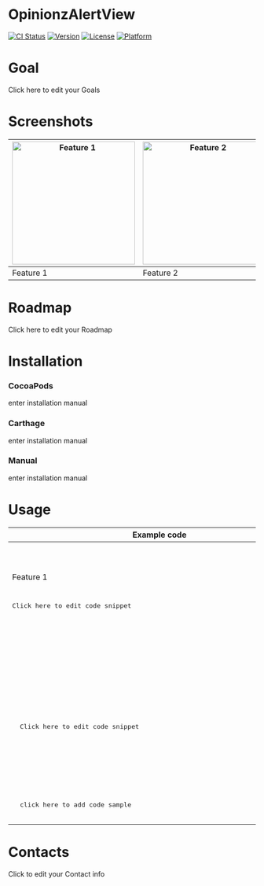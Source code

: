 
# OpinionzAlertView

[![CI Status](http://img.shields.io/travis/Opinionz}/OpinionzAlertView.svg?style=flat)](https://travis-ci.org/Opinionz/OpinionzAlertView)
[![Version](https://img.shields.io/cocoapods/v/OpinionzAlertView.svg?style=flat)](http://cocoapods.org/pods/OpinionzAlertView)
[![License](https://img.shields.io/cocoapods/l/OpinionzAlertView.svg?style=flat)](http://cocoapods.org/pods/OpinionzAlertView)
[![Platform](https://img.shields.io/cocoapods/p/OpinionzAlertView.svg?style=flat)](http://cocoapods.org/pods/OpinionzAlertView)

# Goal

Click here to edit your Goals

# Screenshots


| <img src="https://i.imgur.com/puOwwcI.png" alt="Feature 1" width="250"> | <img src="https://i.imgur.com/ZL330qL.png" alt="Feature 2" width="250"> |
| -- | -- |
| Feature 1 | Feature 2 |



# Roadmap

Click here to edit your Roadmap

# Installation


### CocoaPods

enter installation manual


### Carthage

enter installation manual


### Manual

enter installation manual



# Usage

<table>
 <thead>
<tr>
<th>Example code</th>
<th>Screenshot</th>
</tr>
</thead>
<tr>
<td>
 Feature 1
  <pre lang="swift" style='width: 600px'>
  
  Click here to edit code snippet

  </pre>
</td>
<td>
  <img src="https://i.imgur.com/FlOWK80.png" alt="Feature 1" width="250">
</td>
</tr>
<tr>
<td>
 

  <pre lang="swift" style='width: 600px'>
  
  Click here to edit code snippet

  </pre>
</td>
<td>
  <img src="https://i.imgur.com/0kaK1Er.png" alt="
" width="250">
</td>
</tr>
<tr>
<td>
 

  <pre lang="swift" style='width: 600px'>
  click here to add code sample
  </pre>
</td>
<td>
  
</td>
</tr>
</table>

# Contacts

Click to edit your Contact info
